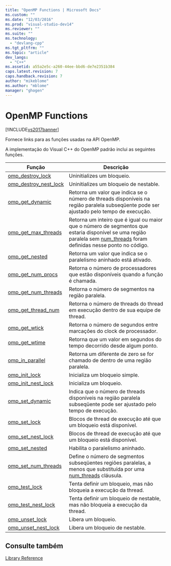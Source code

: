 ```yaml
---
title: "OpenMP Functions | Microsoft Docs"
ms.custom: ""
ms.date: "12/03/2016"
ms.prod: "visual-studio-dev14"
ms.reviewer: ""
ms.suite: ""
ms.technology: 
  - "devlang-cpp"
ms.tgt_pltfrm: ""
ms.topic: "article"
dev_langs: 
  - "C++"
ms.assetid: a55a2e5c-a260-44ee-bbd6-de7e2351b384
caps.latest.revision: 7
caps.handback.revision: 7
author: "mikeblome"
ms.author: "mblome"
manager: "ghogen"
---
```

# OpenMP Functions
[!INCLUDE[vs2017banner](../../../assembler/inline/includes/vs2017banner.md)]

Fornece links para as funções usadas na API OpenMP.  
  
 A implementação do Visual C\+\+ do OpenMP padrão inclui as seguintes funções.  
  
|Função|Descrição|  
|------------|---------------|  
|[omp\_destroy\_lock](../../../parallel/openmp/reference/omp-destroy-lock.md)|Uninitializes um bloqueio.|  
|[omp\_destroy\_nest\_lock](../../../parallel/openmp/reference/omp-destroy-nest-lock.md)|Uninitializes um bloqueio de nestable.|  
|[omp\_get\_dynamic](../../../parallel/openmp/reference/omp-get-dynamic.md)|Retorna um valor que indica se o número de threads disponíveis na região paralela subseqüente pode ser ajustado pelo tempo de execução.|  
|[omp\_get\_max\_threads](../Topic/omp_get_max_threads.md)|Retorna um inteiro que é igual ou maior que o número de segmentos que estaria disponível se uma região paralela sem [num\_threads](../../../parallel/openmp/reference/num-threads.md) foram definidas nesse ponto no código.|  
|[omp\_get\_nested](../../../parallel/openmp/reference/omp-get-nested.md)|Retorna um valor que indica se o paralelismo aninhado está ativado.|  
|[omp\_get\_num\_procs](../../../parallel/openmp/reference/omp-get-num-procs.md)|Retorna o número de processadores que estão disponíveis quando a função é chamada.|  
|[omp\_get\_num\_threads](../Topic/omp_get_num_threads.md)|Retorna o número de segmentos na região paralela.|  
|[omp\_get\_thread\_num](../../../parallel/openmp/reference/omp-get-thread-num.md)|Retorna o número de threads do thread em execução dentro de sua equipe de thread.|  
|[omp\_get\_wtick](../Topic/omp_get_wtick.md)|Retorna o número de segundos entre marcações do clock de processador.|  
|[omp\_get\_wtime](../../../parallel/openmp/reference/omp-get-wtime.md)|Retorna que um valor em segundos do tempo decorrido desde algum ponto.|  
|[omp\_in\_parallel](../../../parallel/openmp/reference/omp-in-parallel.md)|Retorna um diferente de zero se for chamado de dentro de uma região paralela.|  
|[omp\_init\_lock](../../../parallel/openmp/reference/omp-init-lock.md)|Inicializa um bloqueio simple.|  
|[omp\_init\_nest\_lock](../Topic/omp_init_nest_lock.md)|Inicializa um bloqueio.|  
|[omp\_set\_dynamic](../../../parallel/openmp/reference/omp-set-dynamic.md)|Indica que o número de threads disponíveis na região paralela subseqüente pode ser ajustado pelo tempo de execução.|  
|[omp\_set\_lock](../../../parallel/openmp/reference/omp-set-lock.md)|Blocos de thread de execução até que um bloqueio está disponível.|  
|[omp\_set\_nest\_lock](../../../parallel/openmp/reference/omp-set-nest-lock.md)|Blocos de thread de execução até que um bloqueio está disponível.|  
|[omp\_set\_nested](../../../parallel/openmp/reference/omp-set-nested.md)|Habilita o paralelismo aninhado.|  
|[omp\_set\_num\_threads](../../../parallel/openmp/reference/omp-set-num-threads.md)|Define o número de segmentos subseqüentes regiões paralelas, a menos que substituída por uma [num\_threads](../../../parallel/openmp/reference/num-threads.md) cláusula.|  
|[omp\_test\_lock](../../../parallel/openmp/reference/omp-test-lock.md)|Tenta definir um bloqueio, mas não bloqueia a execução da thread.|  
|[omp\_test\_nest\_lock](../../../parallel/openmp/reference/omp-test-nest-lock.md)|Tenta definir um bloqueio de nestable, mas não bloqueia a execução da thread.|  
|[omp\_unset\_lock](../../../parallel/openmp/reference/omp-unset-lock.md)|Libera um bloqueio.|  
|[omp\_unset\_nest\_lock](../../../parallel/openmp/reference/omp-unset-nest-lock.md)|Libera um bloqueio de nestable.|  
  
## Consulte também  
 [Library Reference](../../../parallel/openmp/reference/openmp-library-reference.md)